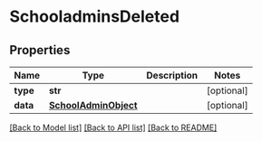 # SchooladminsDeleted

## Properties
Name | Type | Description | Notes
------------ | ------------- | ------------- | -------------
**type** | **str** |  | [optional] 
**data** | [**SchoolAdminObject**](SchoolAdminObject.md) |  | [optional] 

[[Back to Model list]](README.md#documentation-for-models) [[Back to API list]](README.md#documentation-for-api-endpoints) [[Back to README]](README.md)


